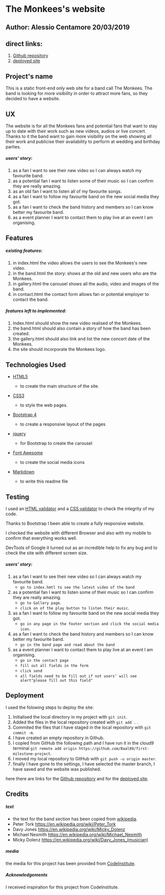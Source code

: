 # The Monkees's website

## Author: Alessio Centamore 20/03/2019

## direct links:

1. [Github repository](https://github.com/Baal89/first-milestone-project)
2. [deployed site](https://baal89.github.io/first-milestone-project/)

## Project's name

This is a static front-end only web site for a band call The Monkees. The band 
is looking for more visibility in order to attract more fans, so they decided to have 
a website.



## UX

The website is for all the Monkees fans and potential fans that want to stay up to date
with their work such as new videos, audios or live concert.
Thanks to it the band want to gain more visibility on the web 
showing all their work and publicise their availability 
to perform at wedding and birthday parties.

##### users’ story:

1) as a fan I want to see their new video so I can always watch my favourite band.
2) as a potential fan I want to listen some of their music so I can confirm they are really amazing.
3) as an old fan I want to listen all of my favourite songs.
4) as a fan I want to follow my favourite band on the new social media they got.
5) as a fan I want to check the band history and members so I can know better my favourite band.
6) as a event planner I want to contact them to play live at an event I am organising.


## Features

##### existing features:

1) in index.html the video allows the users to see the Monkees's new video.
2) in the band.html the story: shows at the old and new users who are the Monkees.
3) in gallery.html the carousel shows all the audio, video and images of the band.
4) in contact.html the contact form allows fan or potential employer to contact the band.

##### features left to implemented:

1) Index.html should show the new video realised of the Monkees.
2) the band.html should also contain a story of how the band has been created.
3) the gallery.html should also link and list the new concert date of the Monkees.
4) the site should incorporate the Monkees logo.

## Technologies Used

- [HTML5](https://www.w3.org/TR/html52/) 
  - to create the main structure of the site.
  
- [CSS3](https://www.w3.org/TR/?tag=css)
  - to style the web pages.

- [Bootstrap 4](https://getbootstrap.com/docs/4.0/getting-started/introduction/)
  - to create a responsive layout of the pages
 
- [jquery](https://getbootstrap.com/docs/4.0/getting-started/introduction/)
  - for Bootstrap to create the carousel

- [Font Awesome](https://stackpath.bootstrapcdn.com/font-awesome/4.7.0/css/font-awesome.min.css)
  - to create the social media icons
- [Markdown](https://daringfireball.net/projects/markdown/)
  - to write this readme file

## Testing

I used an [HTML validator](https://validator.w3.org/) and a [CSS validator](https://jigsaw.w3.org/css-validator/)
to check the integrity of my code.

Thanks to Bootstrap I been able to create a fully responsive website.

I checked the website with different Browser and also with my mobile to confirm that
everything works well.

DevTools of Google it turned out as an incredible help to fix any bug and to check 
the site with different screen size.

##### users’ story:

1) as a fan I want to see their new video so I can always watch my favourite band.
   - `go to index.hmtl to see the latest video of the band`
2) as a potential fan I want to listen some of their music so I can confirm they are really amazing.
   - `go to Gallery page`.
   - `click on of the play button to listen their music`.
3) as a fan I want to follow my favourite band on the new social media they got.
   - `go in any page in the footer section and click the social media icon`.
4) as a fan I want to check the band history and members so I can know better my favourite band.
   - `go in the band page and read about the band`
6) as a event planner I want to contact them to play live at an event I am organising.
   - `go in the contact page`
   - `fill out all fields in the form`
   - `click send`
   - `all fields need to be fill out if not users’ will see alert"please fill out this field"`

## Deployment   

I used the folowing steps to deploy the site:
   1. Initialised the local directory in my project with `git init`.
   2. Added the files in the local repository created with `git add .` .
   3. Commited the files that I have staged in the local repository with `git commit -m`.
   4. I have created an empty repository in Github.
   5. I copied from GitHub the following path and I have run it in the cloud9 terminal `git remote add origin https://github.com/Baal89/first-milestone-project`.
   6. I moved my local repository to GitHub with `git push -u origin master`.
   7. finally I have gone to the settings, I have selected the master branch, I have saved and the website was published.
   
here there are  links for the [Github repository](https://github.com/Baal89/first-milestone-project)
and for the [deployed site](https://baal89.github.io/first-milestone-project/).


## Credits

##### text

- the text for the band section has been copied from [wikipedia](https://en.wikipedia.org/wiki/The_Monkees).
- Peter Tork https://en.wikipedia.org/wiki/Peter_Tork
- Davy Jones https://en.wikipedia.org/wiki/Micky_Dolenz
- Michael Nesmith https://en.wikipedia.org/wiki/Michael_Nesmith
- Micky Dolenz https://en.wikipedia.org/wiki/Davy_Jones_(musician)

##### media

the media for this project has been provided from [CodeInstitute](https://github.com/Code-Institute-Org/project-assets).

##### Acknowledgements

I received inspiration for this project from CodeInstitute.